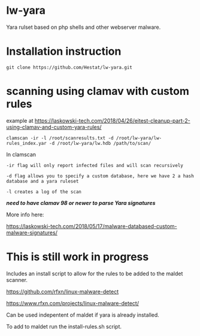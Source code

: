 # lw-yara

Yara rulset based on php shells and other webserver malware. 

# Installation instruction

 ```git clone https://github.com/Hestat/lw-yara.git```

# scanning using clamav with custom rules

example at https://laskowski-tech.com/2018/04/26/eitest-cleanup-part-2-using-clamav-and-custom-yara-rules/


 ```clamscan -ir -l /root/scanresults.txt -d /root/lw-yara/lw-rules_index.yar -d /root/lw-yara/lw.hdb /path/to/scan/```

In clamscan 

```-ir flag will only report infected files and will scan recursively```

```-d flag allows you to specify a custom database, here we have 2 a hash database and a yara ruleset```

```-l creates a log of the scan```

***need to have clamav 98 or newer to parse Yara signatures***

More info here:

https://laskowski-tech.com/2018/05/17/malware-databased-custom-malware-signatures/




# This is still work in progress

Includes an install script to allow for the rules to be added to the maldet scanner.

https://github.com/rfxn/linux-malware-detect

https://www.rfxn.com/projects/linux-malware-detect/

Can be used indepentent of maldet if yara is already installed.

To add to maldet run the install-rules.sh script.

